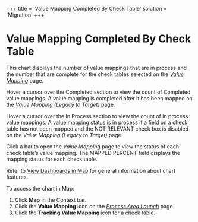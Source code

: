+++
title = 'Value Mapping Completed By Check Table'
solution = 'Migration'
+++

# Value Mapping Completed By Check Table

This chart displays the number of value mappings that are in process and
the number that are complete for the check tables selected on the
*[Value Mapping](../Page_Desc/Value_Mapping.htm)* page.

Hover a cursor over the Completed section to view the count of Completed
value mappings. A value mapping is completed after it has been mapped on
the *[Value Mapping (Legacy to
Target)](../Page_Desc/Value_Mapping_Legacy_to_Target_H.htm)* page.

Hover a cursor over the In Process section to view the count of in
process value mappings. A value mapping status is in process if a field
on a check table has not been mapped and the NOT RELEVANT check box is
disabled on the *Value Mapping (Legacy to Target)* page.

Click a bar to open the <span style="font-style: italic;">Value
Mapping</span> page to view the status of each check table’s value
mapping. The MAPPED PERCENT field displays the mapping status for each
check table.

Refer to [View Dashboards in Map](View_Dashboards_in_Map.htm) for
general information about chart features.

To access the chart in Map:

1.  Click <span style="font-weight: bold;">Map</span> in the Context
    bar.
2.  Click the <span style="font-weight: bold;">Value Mapping</span> icon
    on the *[Process Area
    Launch](../Page_Desc/Process_Area_Launch_map.htm)* page.
3.  Click the <span style="font-weight: bold;">Tracking Value Mapping
    </span>icon for a check table.

